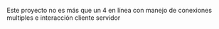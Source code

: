 Este proyecto no es más que un 4 en línea con manejo de conexiones multiples e interacción cliente servidor
